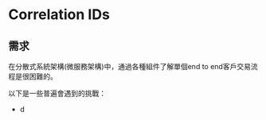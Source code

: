 # Correlation IDs

## 需求
在分散式系統架構(微服務架構)中，通過各種組件了解單個end to end客戶交易流程是很困難的。

以下是一些普遍會遇到的挑戰：
* d
<!--stackedit_data:
eyJoaXN0b3J5IjpbLTE4MDI4NjA2MzEsMTM3MzkyOTYyNV19
-->